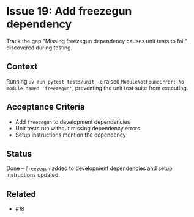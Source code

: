 # Issue 19: Add freezegun dependency

Track the gap "Missing freezegun dependency causes unit tests to fail" discovered during testing.

## Context
Running `uv run pytest tests/unit -q` raised `ModuleNotFoundError: No module named 'freezegun'`, preventing the unit test suite from executing.

## Acceptance Criteria
- Add `freezegun` to development dependencies
- Unit tests run without missing dependency errors
- Setup instructions mention the dependency

## Status
Done – `freezegun` added to development dependencies and setup instructions updated.

## Related
- #18
